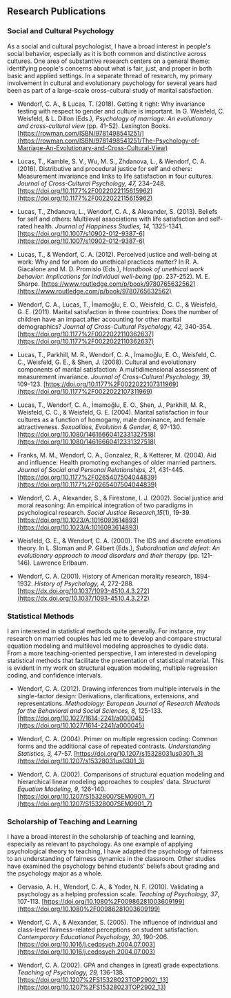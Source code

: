 ## Research Publications

### Social and Cultural Psychology

As a social and cultural psychologist, I have a broad interest in people's social behavior, especially as it is both common and distinctive across cultures. One area of substantive research centers on a general theme: identifying people's concerns about what is fair, just, and proper in both basic and applied settings. In a separate thread of research, my primary involvement in cultural and evolutionary psychology for several years had been as part of a large-scale cross-cultural study of marital satisfaction.

- Wendorf, C. A., & Lucas, T. (2018). Getting it right: Why invariance testing with respect to gender and culture is important. In G. Weisfeld, C. Weisfeld, & L. Dillon (Eds.), _Psychology of marriage: An evolutionary and cross-cultural view_ (pp. 41-52). Lexington Books. [https://rowman.com/ISBN/9781498541251/](https://rowman.com/ISBN/9781498541251/The-Psychology-of-Marriage-An-Evolutionary-and-Cross-Cultural-View)

- Lucas, T., Kamble, S. V., Wu, M. S., Zhdanova, L., & Wendorf, C. A. (2016). Distributive and procedural justice for self and others: Measurement invariance and links to life satisfaction in four cultures. _Journal of Cross-Cultural Psychology, 47,_ 234–248. [https://doi.org/10.1177%2F0022022115615962](https://doi.org/10.1177%2F0022022115615962)

- Lucas, T., Zhdanova, L., Wendorf, C. A., & Alexander, S. (2013). Beliefs for self and others: Multilevel associations with life satisfaction and self-rated health. _Journal of Happiness Studies, 14,_ 1325-1341. [https://doi.org/10.1007/s10902-012-9387-6](https://doi.org/10.1007/s10902-012-9387-6)

- Lucas, T., & Wendorf, C. A. (2012). Perceived justice and well-being at work: Why and for whom do unethical practices matter? In R. A. Giacalone and M. D. Promislo (Eds.), _Handbook of unethical work behavior: Implications for individual well-being_ (pp. 237-252). M. E. Sharpe. [https://www.routledge.com/p/book/9780765632562](https://www.routledge.com/p/book/9780765632562)

- Wendorf, C. A., Lucas, T., İmamoğlu, E. O., Weisfeld, C. C., & Weisfeld, G. E. (2011). Marital satisfaction in three countries: Does the number of children have an impact after accounting for other marital demographics? _Journal of Cross-Cultural Psychology, 42,_ 340-354. [https://doi.org/10.1177%2F0022022110362637](https://doi.org/10.1177%2F0022022110362637)

- Lucas, T., Parkhill, M. R., Wendorf, C. A., İmamoğlu, E. O., Weisfeld, C. C., Weisfeld, G. E., & Shen, J. (2008). Cultural and evolutionary components of marital satisfaction: A multidimensional assessment of measurement invariance. _Journal of Cross-Cultural Psychology, 39,_ 109-123. [https://doi.org/10.1177%2F0022022107311969](https://doi.org/10.1177%2F0022022107311969)

- Lucas, T., Wendorf, C. A., İmamoğlu, E. O., Shen, J., Parkhill, M. R., Weisfeld, C. C., & Weisfeld, G. E. (2004). Marital satisfaction in four cultures as a function of homogamy, male dominance, and female attractiveness. _Sexualities, Evolution & Gender, 6,_ 97-130. [https://doi.org/10.1080/14616660412331327518](https://doi.org/10.1080/14616660412331327518)

- Franks, M. M., Wendorf, C. A., Gonzalez, R., & Ketterer, M. (2004). Aid and influence: Health promoting exchanges of older married partners. _Journal of Social and Personal Relationships, 21,_ 431-445. [https://doi.org/10.1177%2F0265407504044839](https://doi.org/10.1177%2F0265407504044839)

- Wendorf, C. A., Alexander, S., & Firestone, I. J. (2002). Social justice and moral reasoning: An empirical integration of two paradigms in psychological research. _Social Justice Research,15_(1), 19-39. [https://doi.org/10.1023/A:1016093614893](https://doi.org/10.1023/A:1016093614893)

- Weisfeld, G. E., & Wendorf, C. A. (2000). The IDS and discrete emotions theory. In L. Sloman and P. Gilbert (Eds.), _Subordination and defeat: An evolutionary approach to mood disorders and their therapy_ (pp. 121-146). Lawrence Erlbaum.

- Wendorf, C. A. (2001). History of American morality research, 1894-1932. _History of Psychology, 4,_ 272-288. [https://dx.doi.org/10.1037/1093-4510.4.3.272](https://dx.doi.org/10.1037/1093-4510.4.3.272)

### Statistical Methods

I am interested in statistical methods quite generally. For instance, my research on married couples has led me to develop and compare structural equation modeling and multilevel modeling approaches to dyadic data. From a more teaching-oriented perspective, I am interested in developing statistical methods that facilitate the presentation of statistical material. This is evident in my work on structural equation modeling, multiple regression coding, and confidence intervals.

- Wendorf, C. A. (2012). Drawing inferences from multiple intervals in the single-factor design: Derivations, clarifications, extensions, and representations. _Methodology: European Journal of Research Methods for the Behavioral and Social Sciences, 8,_ 125-133. [https://doi.org/10.1027/1614-2241/a000045](https://doi.org/10.1027/1614-2241/a000045)

- Wendorf, C. A. (2004). Primer on multiple regression coding: Common forms and the additional case of repeated contrasts. _Understanding Statistics, 3,_ 47-57. [https://doi.org/10.1207/s15328031us0301\_3](https://doi.org/10.1207/s15328031us0301_3)

- Wendorf, C. A. (2002). Comparisons of structural equation modeling and hierarchical linear modeling approaches to couples' data. _Structural Equation Modeling, 9,_ 126-140. [https://doi.org/10.1207/S15328007SEM0901\_7](https://doi.org/10.1207/S15328007SEM0901_7)

### Scholarship of Teaching and Learning

I have a broad interest in the scholarship of teaching and learning, especially as relevant to psychology. As one example of applying psychological theory to teaching, I have adapted the psychology of fairness to an understanding of fairness dynamics in the classroom. Other studies have examined the psychology behind students' beliefs about grading and the psychology major as a whole.

- Gervasio, A. H., Wendorf, C. A., & Yoder, N. F. (2010). Validating a psychology as a helping profession scale. _Teaching of Psychology, 37_, 107-113. [https://doi.org/10.1080%2F00986281003609199](https://doi.org/10.1080%2F00986281003609199)

- Wendorf, C. A., & Alexander, S. (2005). The influence of individual and class-level fairness-related perceptions on student satisfaction. _Contemporary Educational Psychology, 30,_ 190-206. [https://doi.org/10.1016/j.cedpsych.2004.07.003](https://doi.org/10.1016/j.cedpsych.2004.07.003)

- Wendorf, C. A. (2002). GPA and changes in (great) grade expectations. _Teaching of Psychology, 29,_ 136-138. [https://doi.org/10.1207%2FS15328023TOP2902\_13](https://doi.org/10.1207%2FS15328023TOP2902_13)
